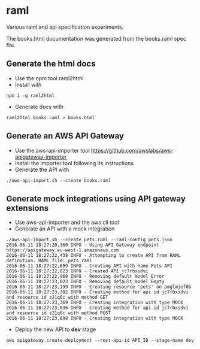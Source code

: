 # raml
Various raml and api specification experiments.

The books.html documentation was generated from the books.raml spec file.

## Generate the html docs

* Use the npm tool raml2html
* Install with

```
npm i -g raml2html
```

* Generate docs with

```
raml2html books.raml > books.html
```

## Generate an AWS API Gateway

* Use the aws-api-importer tool https://github.com/awslabs/aws-apigateway-importer
* Install the importer tool following its instructions
* Generate the API with

```
./aws-api-import.sh --create books.raml
```

## Generate mock integrations using API gateway extensions
* Use aws-api-importer and the aws cli tool
* Generate an API with a mock integration

```
./aws-api-import.sh --create pets.raml --raml-config pets.json
2016-06-11 18:27:20,360 INFO - Using API Gateway endpoint https://apigateway.eu-west-1.amazonaws.com
2016-06-11 18:27:22,438 INFO - Attempting to create API from RAML definition. RAML file: pets.raml
2016-06-11 18:27:22,659 INFO - Creating API with name Pets API
2016-06-11 18:27:22,823 INFO - Created API jc7rbxsdvi
2016-06-11 18:27:22,969 INFO - Removing default model Error
2016-06-11 18:27:23,023 INFO - Removing default model Empty
2016-06-11 18:27:23,199 INFO - Creating resource 'pets' on pmglmjef0b
2016-06-11 18:27:23,302 INFO - Creating method for api id jc7rbxsdvi and resource id z21q6c with method GET
2016-06-11 18:27:23,369 INFO - Creating integration with type MOCK
2016-06-11 18:27:23,636 INFO - Creating method for api id jc7rbxsdvi and resource id z21q6c with method POST
2016-06-11 18:27:23,698 INFO - Creating integration with type MOCK
```
    
* Deploy the new API to **dev** stage

```
aws apigateway create-deployment --rest-api-id API_ID --stage-name dev
```
